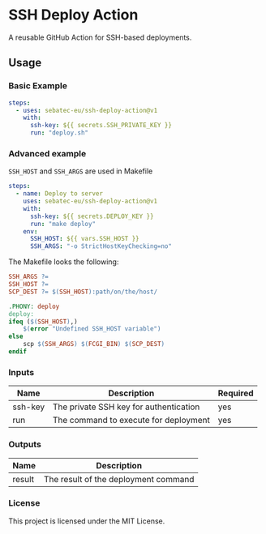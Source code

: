 # SSH Deploy Action

A reusable GitHub Action for SSH-based deployments.

## Usage

### Basic Example

```yaml
steps:
  - uses: sebatec-eu/ssh-deploy-action@v1
    with:
      ssh-key: ${{ secrets.SSH_PRIVATE_KEY }}
      run: "deploy.sh"
```

### Advanced example

`SSH_HOST` and `SSH_ARGS` are used in Makefile

```yaml
steps:
  - name: Deploy to server
    uses: sebatec-eu/ssh-deploy-action@v1
    with:
      ssh-key: ${{ secrets.DEPLOY_KEY }}
      run: "make deploy"
    env:
      SSH_HOST: ${{ vars.SSH_HOST }}
      SSH_ARGS: "-o StrictHostKeyChecking=no"
```

The Makefile looks the following:

```Makefile
SSH_ARGS ?=
SSH_HOST ?=
SCP_DEST ?= $(SSH_HOST):path/on/the/host/

.PHONY: deploy
deploy:
ifeq ($(SSH_HOST),)
	$(error "Undefined SSH_HOST variable")
else
	scp $(SSH_ARGS) $(FCGI_BIN) $(SCP_DEST)
endif
```

### Inputs

| Name    | Description                            | Required |
| ------- | -------------------------------------- | -------- |
| ssh-key | The private SSH key for authentication | yes      |
| run     | The command to execute for deployment  | yes      |

### Outputs

| Name   | Description                          |
| ------ | ------------------------------------ |
| result | The result of the deployment command |

### License

This project is licensed under the MIT License.
